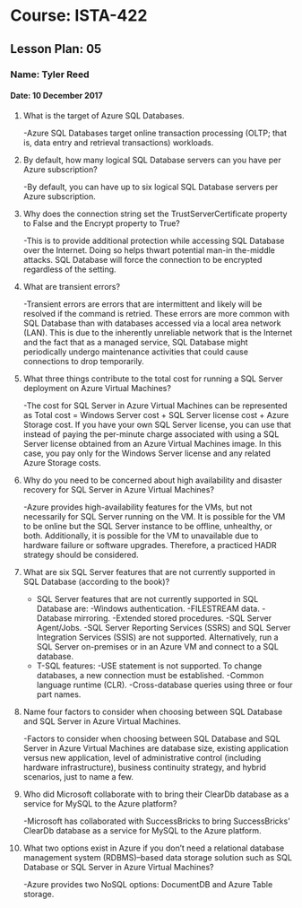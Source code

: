 # Course: ISTA-422
## Lesson Plan: 05
### Name: Tyler Reed
#### Date: 10 December 2017


1.	What is the target of Azure SQL Databases.
  
	-Azure SQL Databases target online transaction processing (OLTP; that is, data entry and retrieval transactions) workloads.
1.	By default, how many logical SQL Database servers can you have per Azure subscription? 
 
	-By default, you can have up to six logical SQL Database servers per Azure subscription.
1.	Why does the connection string set the TrustServerCertificate property to False and the Encrypt property to True?
  
	-This is to provide additional protection while accessing SQL Database over the Internet. Doing so helps thwart potential man-in the-middle attacks. SQL Database will force the connection to be encrypted regardless of the setting.
1.	What are transient errors? 
 
	-Transient errors are errors that are intermittent and likely will be resolved if the command is retried. These errors are more common with SQL Database than with databases accessed via a local area network (LAN). This is due to the inherently unreliable network that is the Internet and the fact that as a managed service, SQL Database might periodically undergo maintenance activities that could cause connections to drop temporarily.
1.	What three things contribute to the total cost for running a SQL Server deployment on Azure Virtual Machines?
  
	-The cost for SQL Server in Azure Virtual Machines can be represented as Total cost = Windows Server cost + SQL Server license cost + Azure Storage cost. If you have your own SQL Server license, you can use that instead of paying the per-minute charge associated with using a SQL Server license obtained from an Azure Virtual Machines image. In this case, you pay only for the Windows Server license and any related Azure Storage costs.
1.	Why do you need to be concerned about high availability and disaster recovery for SQL Server in Azure Virtual Machines?
  
	-Azure provides high-availability features for the VMs, but not necessarily for SQL Server running on the VM. It is possible for the VM to be online but the SQL Server instance to be offline, unhealthy, or both. Additionally, it is possible for the VM to unavailable due to hardware failure or software upgrades. Therefore, a practiced HADR strategy should be considered.
1.	What are six SQL Server features that are not currently supported in SQL Database (according to the book)?
  
	- SQL Server features that are not currently supported in SQL Database are:
    -Windows authentication.
    -FILESTREAM data.
    -Database mirroring.
    -Extended stored procedures.
    -SQL Server Agent/Jobs.
    -SQL Server Reporting Services (SSRS) and SQL Server Integration Services (SSIS) are not supported. Alternatively, run a SQL Server on-premises or in an Azure VM and connect to a SQL database.
    - T-SQL features:
    -USE statement is not supported. To change databases, a new connection must be established.
    -Common language runtime (CLR).
    -Cross-database queries using three or four part names.
1.	Name four factors to consider when choosing between SQL Database and SQL Server in Azure Virtual Machines. 
 
	-Factors to consider when choosing between SQL Database and SQL Server in Azure Virtual Machines are database size, existing application versus new application, level of administrative control (including hardware infrastructure), business continuity strategy, and hybrid scenarios, just to name a few.
1.	Who did Microsoft collaborate with to bring their ClearDb database as a service for MySQL to the Azure platform?  

	-Microsoft has collaborated with SuccessBricks to bring SuccessBricks’ ClearDb database as a service for MySQL to the Azure platform.
1.	What two options exist in Azure if you don’t need a relational database management system (RDBMS)–based data storage solution such as SQL Database or SQL Server in Azure Virtual Machines?
  
	-Azure provides two NoSQL options: DocumentDB and Azure Table storage.
